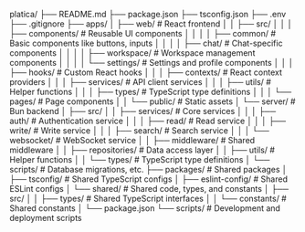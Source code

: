 platica/
├── README.md
├── package.json
├── tsconfig.json
├── .env
├── .gitignore
├── apps/
│   ├── web/                    # React frontend
│   │   ├── src/
│   │   │   ├── components/     # Reusable UI components
│   │   │   │   ├── common/     # Basic components like buttons, inputs
│   │   │   │   ├── chat/       # Chat-specific components
│   │   │   │   ├── workspace/  # Workspace management components
│   │   │   │   └── settings/   # Settings and profile components
│   │   │   ├── hooks/         # Custom React hooks
│   │   │   ├── contexts/      # React context providers
│   │   │   ├── services/      # API client services
│   │   │   ├── utils/         # Helper functions
│   │   │   ├── types/         # TypeScript type definitions
│   │   │   └── pages/         # Page components
│   │   └── public/            # Static assets
│   └── server/                # Bun backend
│       ├── src/
│       │   ├── services/      # Core services
│       │   │   ├── auth/      # Authentication service
│       │   │   ├── read/      # Read service
│       │   │   ├── write/     # Write service
│       │   │   ├── search/    # Search service
│       │   │   └── websocket/ # WebSocket service
│       │   ├── middleware/    # Shared middleware
│       │   ├── repositories/  # Data access layer
│       │   ├── utils/         # Helper functions
│       │   └── types/         # TypeScript type definitions
│       └── scripts/           # Database migrations, etc.
├── packages/                  # Shared packages
│   ├── tsconfig/             # Shared TypeScript configs
│   ├── eslint-config/        # Shared ESLint configs
│   └── shared/               # Shared code, types, and constants
│       ├── src/
│       │   ├── types/        # Shared TypeScript interfaces
│       │   └── constants/    # Shared constants
│       └── package.json
└── scripts/                  # Development and deployment scripts